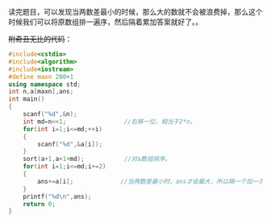 读完题目，可以发现当两数差最小的时候，那么大的数就不会被浪费掉，那么这个时候我们可以将原数组排一遍序，然后隔着累加答案就好了。。


~~附奇丑无比的代码~~：

```cpp
#include<cstdio>
#include<algorithm>
#include<iostream>
#define maxn 200+1       
using namespace std;
int n,a[maxn],ans;      
int main()
{
	scanf("%d",&n);
	int md=n<<1;                //右移一位，相当于2*n。
	for(int i=1;i<=md;++i)
	{
		scanf("%d",&a[i]);
	}
    sort(a+1,a+1+md);           //对a数组排序。
    for(int i=1;i<=md;i+=2)
    { 
        ans+=a[i];             //当两数差最小时，ans才会最大，所以隔一个加一次。
    }
    printf("%d\n",ans);
    return 0;
}

```